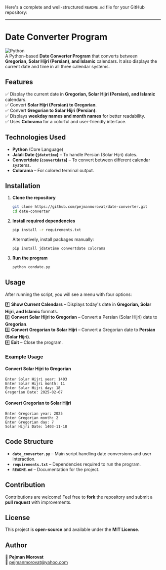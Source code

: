 Here's a complete and well-structured `README.md` file for your GitHub repository:  

---

# **Date Converter Program**  

![Python](https://img.shields.io/badge/Python-3.x-blue.svg)  
A Python-based **Date Converter Program** that converts between **Gregorian, Solar Hijri (Persian), and Islamic** calendars. It also displays the current date and time in all three calendar systems.  

## **Features**  
✅ Display the current date in **Gregorian, Solar Hijri (Persian), and Islamic** calendars.  
✅ Convert **Solar Hijri (Persian) to Gregorian**.  
✅ Convert **Gregorian to Solar Hijri (Persian)**.  
✅ Displays **weekday names and month names** for better readability.  
✅ Uses **Colorama** for a colorful and user-friendly interface.  

## **Technologies Used**  
- **Python** (Core Language)  
- **Jalali Date (`jdatetime`)** – To handle Persian (Solar Hijri) dates.  
- **Convertdate (`convertdate`)** – To convert between different calendar systems.  
- **Colorama** – For colored terminal output.  

## **Installation**  

1. **Clone the repository**  
   ```bash
   git clone https://github.com/pejmanmorovat/date-converter.git
   cd date-converter
   ```

2. **Install required dependencies**  
   ```bash
   pip install -r requirements.txt
   ```
   Alternatively, install packages manually:  
   ```bash
   pip install jdatetime convertdate colorama
   ```

3. **Run the program**  
   ```bash
   python condate.py
   ```

## **Usage**  
After running the script, you will see a menu with four options:  

1️⃣ **Show Current Calendars** – Displays today's date in **Gregorian, Solar Hijri, and Islamic** formats.  
2️⃣ **Convert Solar Hijri to Gregorian** – Convert a Persian (Solar Hijri) date to **Gregorian**.  
3️⃣ **Convert Gregorian to Solar Hijri** – Convert a Gregorian date to **Persian (Solar Hijri)**.  
4️⃣ **Exit** – Close the program.  

### **Example Usage**  
#### **Convert Solar Hijri to Gregorian**  
```
Enter Solar Hijri year: 1403
Enter Solar Hijri month: 11
Enter Solar Hijri day: 18
Gregorian Date: 2025-02-07
```

#### **Convert Gregorian to Solar Hijri**  
```
Enter Gregorian year: 2025
Enter Gregorian month: 2
Enter Gregorian day: 7
Solar Hijri Date: 1403-11-18
```

## **Code Structure**  
- **`date_converter.py`** – Main script handling date conversions and user interaction.  
- **`requirements.txt`** – Dependencies required to run the program.  
- **`README.md`** – Documentation for the project.  

## **Contribution**  
Contributions are welcome! Feel free to **fork** the repository and submit a **pull request** with improvements.  

## **License**  
This project is **open-source** and available under the **MIT License**.  

## **Author**  
👤 **Pejman Morovat**  
📧 pejmanmorovat@yahoo.com

